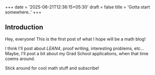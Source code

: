 +++
date = '2025-06-21T12:36:15+05:30'
draft = false
title = 'Gotta start somewhere..'
+++

## Introduction

Hey, everyone! This is the first post of what I hope will be a math blog!

I think I'll post about *LEAN4*, proof writing, interesting problems, etc...
Maybe, I'll post a bit about my Grad School applications, when that time coems around.

Stick around for cool math stuff and subscribe!
